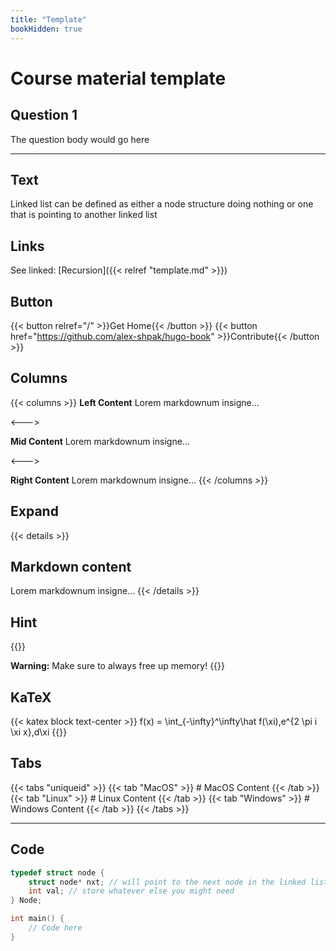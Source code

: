 ```yaml
---
title: "Template"
bookHidden: true
---
```

# Course material template

## Question 1

The question body would go here

---

## Text

Linked list can be defined as either a node structure doing nothing or one that is pointing to another linked list

## Links

See linked: [Recursion]({{< relref "template.md" >}})

## Button

{{< button relref="/" >}}Get Home{{< /button >}}
{{< button href="https://github.com/alex-shpak/hugo-book" >}}Contribute{{< /button >}}

## Columns

{{< columns >}} <!-- begin columns block -->
**Left Content**
Lorem markdownum insigne...

<---> <!-- magic separator, between columns -->

**Mid Content**
Lorem markdownum insigne...

<---> <!-- magic separator, between columns -->

**Right Content**
Lorem markdownum insigne...
{{< /columns >}}

## Expand

{{< details >}}
## Markdown content
Lorem markdownum insigne...
{{< /details >}}

## Hint

{{<hint warning>}}
<!-- Can do info, warning, danger -->
**Warning:** Make sure to always free up memory!
{{</hint>}}

## KaTeX

{{< katex block text-center >}}
f(x) = \int_{-\infty}^\infty\hat f(\xi)\,e^{2 \pi i \xi x}\,d\xi
{{</katex>}}

## Tabs

{{< tabs "uniqueid" >}}
{{< tab "MacOS" >}} # MacOS Content {{< /tab >}}
{{< tab "Linux" >}} # Linux Content {{< /tab >}}
{{< tab "Windows" >}} # Windows Content {{< /tab >}}
{{< /tabs >}}

---

## Code

```cpp
typedef struct node {
    struct node* nxt; // will point to the next node in the linked list if any
    int val; // store whatever else you might need
} Node;

int main() {
    // Code here
}
```

